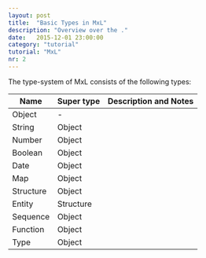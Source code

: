 ```yaml
---
layout: post
title:  "Basic Types in MxL"
description: "Overview over the ."
date:   2015-12-01 23:00:00
category: "tutorial"
tutorial: "MxL"
nr: 2
---
```


The type-system of MxL consists of the following types:

| Name          | Super type    | Description and Notes       |
| ------------- | ------------- | --------------------------- |
| Object      | -           |                        |
| String      | Object      |                        |
| Number      | Object      |                        |
| Boolean     | Object      |                        |
| Date        | Object      |                        |
| Map         | Object      |                        |
| Structure   | Object      |                        |
| Entity      | Structure   |                        |
| Sequence    | Object      |                        |
| Function    | Object      |                        |
| Type        | Object      |                        |